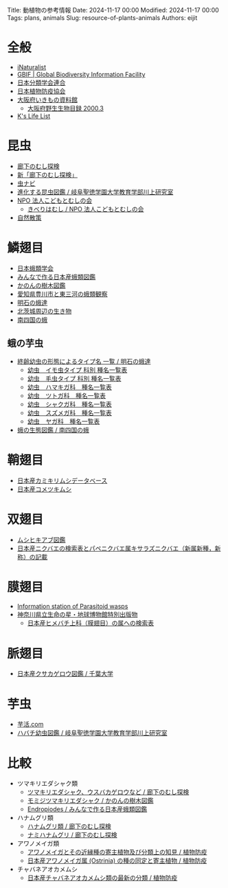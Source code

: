 Title: 動植物の参考情報
Date: 2024-11-17 00:00
Modified: 2024-11-17 00:00
Tags: plans, animals
Slug: resource-of-plants-animals
Authors: eijit

# 全般

* [iNaturalist](https://www.inaturalist.org)
* [GBIF | Global Biodiversity Information Facility](https://www.gbif.org)
* [日本分類学会連合](https://www.ujssb.org/index.html)
* [日本植物防疫協会](https://www.jppa.or.jp)
* [大阪府いきもの資料館](https://www.pref.osaka.lg.jp/o120030/midori/seibututayousei/osakabdshiryoukan.html)
    * [大阪府野生生物目録 2000.3](https://www.pref.osaka.lg.jp/documents/33925/yaseiseibutsumokurku1.pdf)
* [K's Life List](https://kslifelist.com/pages/Toppage.html)

# 昆虫

* [廊下のむし探検](https://roukanomushi.blog.fc2.com)
* [新「廊下のむし探検」](https://blog.goo.ne.jp/roukanomushi)
* [虫ナビ](https://mushinavi.com)
* [進化する昆虫図鑑 / 岐阜聖徳学園大学教育学部川上研究室](http://www.ha.shotoku.ac.jp/~kawa/KYO/SEIBUTSU/DOUBUTSU/500KonchuTop/index.html)
* [NPO 法人こどもとむしの会](https://www.konchukan.net)
    * [きべりはむし / NPO 法人こどもとむしの会](https://www.konchukan.net/kiberihamushi/)
* [自然散策](https://hosigoi.web.fc2.com)

# 鱗翅目

* [日本蛾類学会](http://www.moth.jp)
* [みんなで作る日本産蛾類図鑑](http://www.jpmoth.org)
* [かのんの樹木図鑑](http://kanon1001.web.fc2.com/kontyu_index.html)
* [愛知県豊川市と東三河の蛾類観察](https://64645656.jimdofree.com)
* [明石の蛾達](http://yamken.jp/yam-hp3/akasinogatati.html)
* [北茨城周辺の生き物](http://kitaibaraki987.blog.fc2.com)
* [南四国の蛾](http://homapage64.private.coocan.jp)

## 蛾の芋虫

* [終齢幼虫の形態によるタイプ名 一覧 / 明石の蛾達](http://yamken.jp/yam-hp3/sel_youtyuu.html)
    * [幼虫　イモ虫タイプ 科別 種名一覧表](http://yamken.jp/yam-hp3/sel_youtyuu_imomusi.html)
    * [幼虫　毛虫タイプ 科別 種名一覧表](http://yamken.jp/yam-hp3/sel_youtyuu_kemusi.html)
    * [幼虫　ハマキガ科　種名一覧表](http://yamken.jp/yam-hp3/sel_youtyuu_hamakiga.html)
    * [幼虫　ツトガ科　種名一覧表](http://yamken.jp/yam-hp3/sel_youtyuu_tutoga.html)
    * [幼虫　シャクガ科　種名一覧表](http://yamken.jp/yam-hp3/sel_youtyuu_syakuga.html)
    * [幼虫　スズメガ科　種名一覧表](http://yamken.jp/yam-hp3/sel_youtyuu_suzumega.html)
    * [幼虫　ヤガ科　種名一覧表](http://yamken.jp/yam-hp3/sel_youtyuu_yaga.html)
* [蛾の生態図鑑 / 南四国の蛾](http://yokonami.web.fc2.com/20youtyumokuzi.html)

# 鞘翅目

* [日本産カミキリムシデータベース](https://db.ffpri.go.jp/longicorn_jp/index.html)
* [日本産コメツキムシ](https://elateridae.sakura.ne.jp/room_of_Elateridae.html)

# 双翅目

* [ムシヒキアブ図鑑](http://www3.kcn.ne.jp/~tgw/)
* [日本産ニクバエの検索表とパペニクバエ属キサラズニクバエ（新属新種，新称）の記載](https://www.jstage.jst.go.jp/article/mez/66/4/66_167/_article/-char/ja/)

# 膜翅目

* [Information station of Parasitoid wasps](https://himebati.jimdofree.com)
* [神奈川県立生命の星・地球博物館特別出版物](https://nh.kanagawa-museum.jp/www/contents/1643173895521/index.html)
    * [日本産ヒメバチ上科（膜翅目）の属への検索表](https://nh.kanagawa-museum.jp/www/contents/1643173895521/simple/SPKPMNH_02_a.pdf)

# 脈翅目

* [日本産クサカゲロウ図鑑 / 千葉大学](https://www.h.chiba-u.jp/lab/insect/neuro/neuroptera.html)

# 芋虫

* [芋活.com](https://www.imokatsu.com/index.htm)
* [ハバチ幼虫図鑑 / 岐阜聖徳学園大学教育学部川上研究室](http://www.ha.shotoku.ac.jp/~kawa/KYO/SEIBUTSU/DOUBUTSU/08hachi/hayochu/index.html)

# 比較

* ツマキリエダシャク類
    * [ツマキリエダシャク、ウスバカゲロウなど / 廊下のむし探検](https://roukanomushi.blog.fc2.com/blog-entry-834.html)
    * [モミジツマキリエダシャク / かのんの樹木図鑑](http://kanon1001.web.fc2.com/data_musi/ga/K_syaku_ga/AK_edasyaku/momiji_tumakiri_edasyaku/momiji_tumakiri_edasyaku.html)
    * [Endropiodes / みんなで作る日本産蛾類図鑑](http://www.jpmoth.org/Geometridae/Ennominae/Endropiodes.html)
* ハナムグリ類
    * [ハナムグリ類 / 廊下のむし探検](https://roukanomushi.blog.fc2.com/blog-entry-745.html)
    * [ナミハナムグリ / 廊下のむし探検](https://roukanomushi.blog.fc2.com/blog-entry-1701.html)
* アワノメイガ類
    * [アワノメイガとその近縁種の寄主植物及び分類上の知見 / 植物防疫](https://www.jppn.ne.jp/jpp/s_mokuji/19770606.pdf)
    * [日本産アワノメイガ属 (Ostrinia) の種の同定と寄主植物 / 植物防疫](https://www.jppn.ne.jp/jpp/s_mokuji/19870205.pdf)
* チャバネアオカメムシ
    * [日本産チャバネアオカメムシ類の最新の分類 / 植物防疫](https://www.jppn.ne.jp/jpp/s_mokuji/20190405.pdf)
